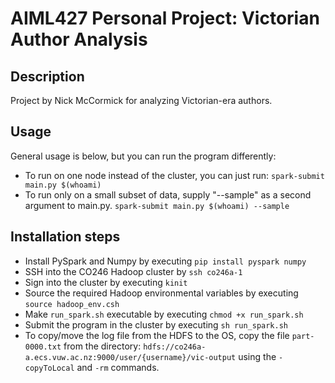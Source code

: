 # AIML427 Personal Project: Victorian Author Analysis

## Description

Project by Nick McCormick for analyzing Victorian-era authors. 

## Usage

General usage is below, but you can run the program differently:
- To run on one node instead of the cluster, you can just run:
	`spark-submit main.py $(whoami)`
- To run only on a small subset of data, supply "--sample" as a second argument to main.py.
	`spark-submit main.py $(whoami) --sample`

## Installation steps

- Install PySpark and Numpy by executing `pip install pyspark numpy`
- SSH into the CO246 Hadoop cluster by `ssh co246a-1`
- Sign into the cluster by executing `kinit`
- Source the required Hadoop environmental variables by executing `source hadoop_env.csh`
- Make `run_spark.sh` executable by executing `chmod +x run_spark.sh`
- Submit the program in the cluster by executing `sh run_spark.sh`
- To copy/move the log file from the HDFS to the OS, copy the file `part-0000.txt` from the directory: `hdfs://co246a-a.ecs.vuw.ac.nz:9000/user/{username}/vic-output` using the `-copyToLocal` and `-rm` commands.
